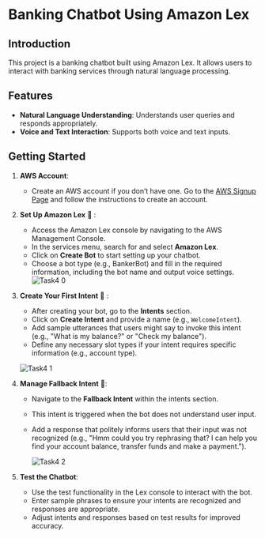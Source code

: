 # Banking Chatbot Using Amazon Lex

## Introduction
This project is a banking chatbot built using Amazon Lex. It allows users to interact with banking services through natural language processing.

## Features
- **Natural Language Understanding**: Understands user queries and responds appropriately.
- **Voice and Text Interaction**: Supports both voice and text inputs.

## Getting Started

1. **AWS Account**: 
   - Create an AWS account if you don’t have one. Go to the [AWS Signup Page](https://aws.amazon.com/) and follow the instructions to create an account.

2. **Set Up Amazon Lex** 🌱 : 
   - Access the Amazon Lex console by navigating to the AWS Management Console.
   - In the services menu, search for and select **Amazon Lex**.
   - Click on **Create Bot** to start setting up your chatbot.
   - Choose a bot type (e.g., BankerBot) and fill in the required information, including the bot name and output voice settings.
    ![Task4 0](https://github.com/user-attachments/assets/9ccf6452-e71e-4e1c-88d6-a137990d3f84)

3. **Create Your First Intent** 💬 : 
   - After creating your bot, go to the **Intents** section.
   - Click on **Create Intent** and provide a name (e.g., `WelcomeIntent`).
   - Add sample utterances that users might say to invoke this intent (e.g., "What is my balance?" or "Check my balance").
   - Define any necessary slot types if your intent requires specific information (e.g., account type).
   
    ![Task4 1](https://github.com/user-attachments/assets/3fd6476d-6fbf-49a6-ad4a-35d20cf5f074)


4. **Manage Fallback Intent** 🤚: 
   - Navigate to the **Fallback Intent** within the intents section.
   - This intent is triggered when the bot does not understand user input.
   - Add a response that politely informs users that their input was not recognized (e.g., "Hmm could you try rephrasing that? I can help you find your account balance, transfer funds and make a payment.").

     ![Task4 2](https://github.com/user-attachments/assets/ef9c5af5-ca13-42de-a87f-4d87b24eab12)


5. **Test the Chatbot**: 
   - Use the test functionality in the Lex console to interact with the bot.
   - Enter sample phrases to ensure your intents are recognized and responses are appropriate.
   - Adjust intents and responses based on test results for improved accuracy.


